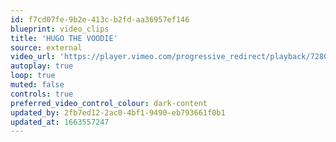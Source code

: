 ```yaml
---
id: f7cd07fe-9b2e-413c-b2fd-aa36957ef146
blueprint: video_clips
title: 'HUGO THE VOODIE'
source: external
video_url: 'https://player.vimeo.com/progressive_redirect/playback/728031111/rendition/1080p/file.mp4?loc=external&signature=9e83294f5c48927414d3a3d31894db9593bf0be05eab1f2bb560a4e0483670eb'
autoplay: true
loop: true
muted: false
controls: true
preferred_video_control_colour: dark-content
updated_by: 2fb7ed12-2ac0-4bf1-9490-eb793661f0b1
updated_at: 1663557247
---
```

